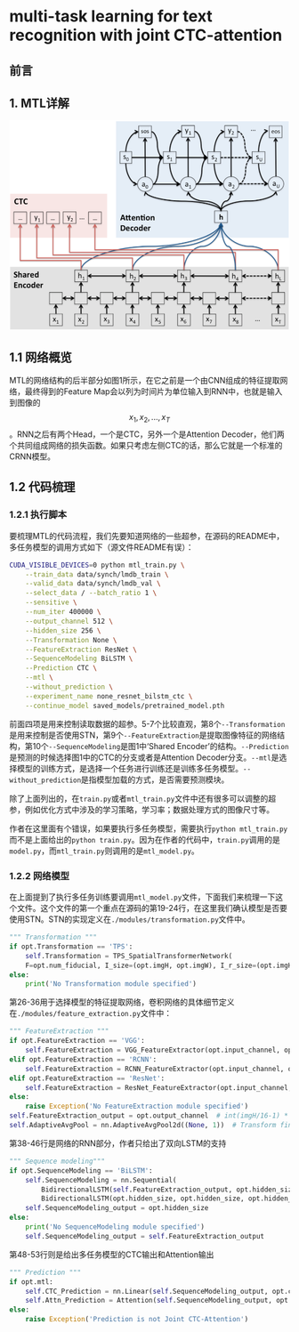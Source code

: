 # multi-task learning for text recognition with joint CTC-attention

## 前言

## 1. MTL详解

![](/assets/MTL-OCR_1.png)

## 1.1 网络概览

MTL的网络结构的后半部分如图1所示，在它之前是一个由CNN组成的特征提取网络，最终得到的Feature Map会以列为时间片为单位输入到RNN中，也就是输入到图像的$$x_1, x_2, ..., x_T$$。RNN之后有两个Head，一个是CTC，另外一个是Attention Decoder，他们两个共同组成网络的损失函数。如果只考虑左侧CTC的话，那么它就是一个标准的CRNN模型。

## 1.2 代码梳理

### 1.2.1 执行脚本

要梳理MTL的代码流程，我们先要知道网络的一些超参，在源码的README中，多任务模型的调用方式如下（源文件README有误）：

```bash
CUDA_VISIBLE_DEVICES=0 python mtl_train.py \
    --train_data data/synch/lmdb_train \
    --valid_data data/synch/lmdb_val \
    --select_data / --batch_ratio 1 \
    --sensitive \
    --num_iter 400000 \
    --output_channel 512 \
    --hidden_size 256 \
    --Transformation None \
    --FeatureExtraction ResNet \
    --SequenceModeling BiLSTM \
    --Prediction CTC \
    --mtl \
    --without_prediction \
    --experiment_name none_resnet_bilstm_ctc \
    --continue_model saved_models/pretrained_model.pth
```

前面四项是用来控制读取数据的超参。5-7个比较直观，第8个`--Transformation`是用来控制是否使用STN，第9个`--FeatureExtraction`是提取图像特征的网络结构，第10个`--SequenceModeling`是图1中‘Shared Encoder’的结构。`--Prediction`是预测的时候选择图1中的CTC的分支或者是Attention Decoder分支。`--mtl`是选择模型的训练方式，是选择一个任务进行训练还是训练多任务模型。`--without_prediction`是指模型加载的方式，是否需要预测模块。

除了上面列出的，在`train.py`或者`mtl_train.py`文件中还有很多可以调整的超参，例如优化方式中涉及的学习策略，学习率；数据处理方式的图像尺寸等。

作者在这里面有个错误，如果要执行多任务模型，需要执行`python mtl_train.py`而不是上面给出的`python train.py`。因为在作者的代码中，`train.py`调用的是`model.py`，而`mtl_train.py`则调用的是`mtl_model.py`。

### 1.2.2 网络模型

在上面提到了执行多任务训练要调用`mtl_model.py`文件，下面我们来梳理一下这个文件。这个文件的第一个重点在源码的第19-24行，在这里我们确认模型是否要使用STN。STN的实现定义在`./modules/transformation.py`文件中。

```py
""" Transformation """
if opt.Transformation == 'TPS':
    self.Transformation = TPS_SpatialTransformerNetwork(
    F=opt.num_fiducial, I_size=(opt.imgH, opt.imgW), I_r_size=(opt.imgH, opt.imgW), I_channel_num=opt.input_channel)
else:
    print('No Transformation module specified')
```

第26-36用于选择模型的特征提取网络，卷积网络的具体细节定义在`./modules/feature_extraction.py`文件中：

```py
""" FeatureExtraction """
if opt.FeatureExtraction == 'VGG':
    self.FeatureExtraction = VGG_FeatureExtractor(opt.input_channel, opt.output_channel)
elif opt.FeatureExtraction == 'RCNN':
    self.FeatureExtraction = RCNN_FeatureExtractor(opt.input_channel, opt.output_channel)
elif opt.FeatureExtraction == 'ResNet':
    self.FeatureExtraction = ResNet_FeatureExtractor(opt.input_channel, opt.output_channel)
else:
    raise Exception('No FeatureExtraction module specified')
self.FeatureExtraction_output = opt.output_channel  # int(imgH/16-1) * 512
self.AdaptiveAvgPool = nn.AdaptiveAvgPool2d((None, 1))  # Transform final (imgH/16-1) -> 1
```

第38-46行是网络的RNN部分，作者只给出了双向LSTM的支持

```py
""" Sequence modeling"""
if opt.SequenceModeling == 'BiLSTM':
    self.SequenceModeling = nn.Sequential(
        BidirectionalLSTM(self.FeatureExtraction_output, opt.hidden_size, opt.hidden_size),
        BidirectionalLSTM(opt.hidden_size, opt.hidden_size, opt.hidden_size))
    self.SequenceModeling_output = opt.hidden_size
else:
    print('No SequenceModeling module specified')
    self.SequenceModeling_output = self.FeatureExtraction_output
```

第48-53行则是给出多任务模型的CTC输出和Attention输出

```py
""" Prediction """
if opt.mtl:
    self.CTC_Prediction = nn.Linear(self.SequenceModeling_output, opt.ctc_num_class)
    self.Attn_Prediction = Attention(self.SequenceModeling_output, opt.hidden_size, opt.num_class)
else:
    raise Exception('Prediction is not Joint CTC-Attention')
```

